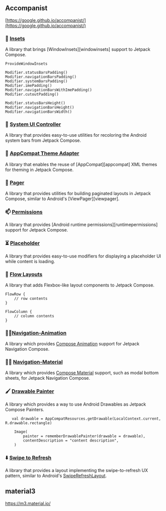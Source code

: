 ## Accompanist

[https://google.github.io/accompanist/](https://google.github.io/accompanist/)


### 📐 [Insets](./insets/)
A library that brings [WindowInsets][windowinsets] support to Jetpack Compose.

```
ProvideWindowInsets
```
```
Modifier.statusBarsPadding()
Modifier.navigationBarsPadding()
Modifier.systemBarsPadding()
Modifier.imePadding()
Modifier.navigationBarsWithImePadding()
Modifier.cutoutPadding()
```

```
Modifier.statusBarsHeight()
Modifier.navigationBarsHeight()
Modifier.navigationBarsWidth()
```


### 🍫 [System UI Controller](./systemuicontroller/)
A library that provides easy-to-use utilities for recoloring the Android system bars from Jetpack Compose.

### 🎨 [AppCompat Theme Adapter](./appcompat-theme/)
A library that enables the reuse of [AppCompat][appcompat] XML themes for theming in Jetpack Compose.

### 📖 [Pager](./pager/)
A library that provides utilities for building paginated layouts in Jetpack Compose, similar to Android's [ViewPager][viewpager].

### 📫 [Permissions](./permissions/)
A library that provides [Android runtime permissions][runtimepermissions] support for Jetpack Compose.

### ⏳ [Placeholder](./placeholder/)
A library that provides easy-to-use modifiers for displaying a placeholder UI while content is loading.



### 🌊 [Flow Layouts](./flowlayout/)
A library that adds Flexbox-like layout components to Jetpack Compose.

```
FlowRow {
    // row contents
}

FlowColumn {
    // column contents
}
```

### 🧭✨[Navigation-Animation](./navigation-animation/)
A library which provides [Compose Animation](https://developer.android.com/jetpack/compose/animation) support for Jetpack Navigation Compose.

### 🧭🎨️ [Navigation-Material](./navigation-material/)
A library which provides [Compose Material](https://developer.android.com/jetpack/androidx/releases/compose-material) support, such as modal bottom sheets, for Jetpack Navigation Compose.

### 🖌️ [Drawable Painter](./drawablepainter/)
A library which provides a way to use Android Drawables as Jetpack Compose Painters.

```
   val drawable = AppCompatResources.getDrawable(LocalContext.current, R.drawable.rectangle)

    Image(
        painter = rememberDrawablePainter(drawable = drawable),
        contentDescription = "content description",
    )
```

### ⬇️ [Swipe to Refresh](./swiperefresh/)
A library that provides a layout implementing the swipe-to-refresh UX pattern, similar to Android's [SwipeRefreshLayout](https://developer.android.com/jetpack/androidx/releases/swiperefreshlayout).


## material3
https://m3.material.io/